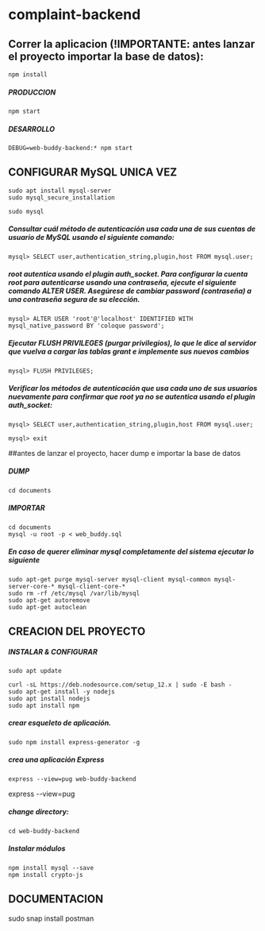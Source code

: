 # complaint-backend

## Correr la aplicacion (!IMPORTANTE: antes lanzar el proyecto importar la base de datos):
	npm install
##### PRODUCCION
	npm start 
##### DESARROLLO
	DEBUG=web-buddy-backend:* npm start

## CONFIGURAR MySQL UNICA VEZ

	sudo apt install mysql-server
	sudo mysql_secure_installation

	sudo mysql

##### Consultar cuál método de autenticación usa cada una de sus cuentas de usuario de MySQL usando el siguiente comando:
	mysql> SELECT user,authentication_string,plugin,host FROM mysql.user;

##### root autentica usando el plugin auth_socket. Para configurar la cuenta root para autenticarse usando una contraseña, ejecute el siguiente comando ALTER USER. Asegúrese de cambiar password (contraseña) a una contraseña segura de su elección.
	mysql> ALTER USER 'root'@'localhost' IDENTIFIED WITH mysql_native_password BY 'coloque password';

##### Ejecutar FLUSH PRIVILEGES (purgar privilegios), lo que le dice al servidor que vuelva a cargar las tablas grant e implemente sus nuevos cambios
	mysql> FLUSH PRIVILEGES;

##### Verificar los métodos de autenticación que usa cada uno de sus usuarios nuevamente para confirmar que root ya no se autentica usando el plugin auth_socket:
	mysql> SELECT user,authentication_string,plugin,host FROM mysql.user;

	mysql> exit


##antes de lanzar el proyecto, hacer dump e importar la base de datos
##### DUMP
	cd documents
##### IMPORTAR
	cd documents
	mysql -u root -p < web_buddy.sql

##### En caso de querer eliminar mysql completamente del sistema ejecutar lo siguiente
	sudo apt-get purge mysql-server mysql-client mysql-common mysql-server-core-* mysql-client-core-*
	sudo rm -rf /etc/mysql /var/lib/mysql
	sudo apt-get autoremove
	sudo apt-get autoclean


## CREACION DEL PROYECTO

##### INSTALAR & CONFIGURAR 
	sudo apt update
	
	curl -sL https://deb.nodesource.com/setup_12.x | sudo -E bash -
	sudo apt-get install -y nodejs
	sudo apt install nodejs
	sudo apt install npm

##### crear esqueleto de aplicación.
	sudo npm install express-generator -g

##### crea una aplicación Express
	express --view=pug web-buddy-backend
express --view=pug 

##### change directory:
	cd web-buddy-backend

##### Instalar módulos
	npm install mysql --save
	npm install crypto-js



## DOCUMENTACION
sudo snap install postman	